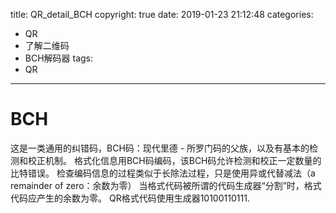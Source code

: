  

title: QR_detail_BCH
copyright: true
date: 2019-01-23 21:12:48
categories:
- QR
- 了解二维码
- BCH解码器
tags:
- QR
---
# BCH

这是一类通用的纠错码，BCH码：现代里德 - 所罗门码的父族，以及有基本的检测和校正机制。
格式化信息用BCH码编码，该BCH码允许检测和校正一定数量的比特错误。
检查编码信息的过程类似于长除法过程，只是使用异或代替减法（a remainder of zero：余数为零）
当格式代码被所谓的代码生成器“分割”时，格式代码应产生的余数为零。
QR格式代码使用生成器10100110111.
